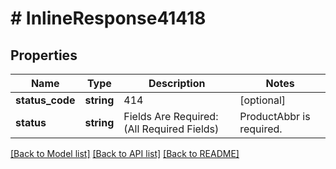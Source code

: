 # # InlineResponse41418

## Properties

Name | Type | Description | Notes
------------ | ------------- | ------------- | -------------
**status_code** | **string** | 414 | [optional]
**status** | **string** | Fields Are Required:(All Required Fields) |  ProductAbbr is required. | (Different Permission Required ) | [optional]

[[Back to Model list]](../../README.md#models) [[Back to API list]](../../README.md#endpoints) [[Back to README]](../../README.md)
